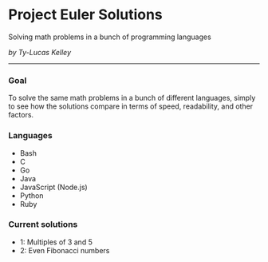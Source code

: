 # Project Euler Solutions

Solving math problems in a bunch of programming languages

*by Ty-Lucas Kelley*

---

### Goal

To solve the same math problems in a bunch of different languages, simply to see how the solutions compare in terms of speed, readability, and other factors.

### Languages

* Bash
* C
* Go
* Java
* JavaScript (Node.js)
* Python
* Ruby

### Current solutions

* 1: Multiples of 3 and 5
* 2: Even Fibonacci numbers
